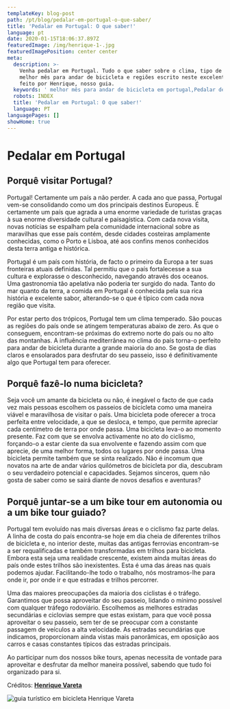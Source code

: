 ```yaml
---
templateKey: blog-post
path: /pt/blog/pedalar-em-portugal-o-que-saber/
title: 'Pedalar em Portugal: O que saber!'
language: pt
date: 2020-01-15T18:06:37.897Z
featuredImage: /img/henrique-1-.jpg
featuredImagePosition: center center
meta:
  description: >-
    Venha pedalar em Portugal. Tudo o que saber sobre o clima, tipo de terreno,
    melhor mês para andar de bicicleta e regiões escrito neste excelente artigo
    feito por Henrique, nosso guia.
  keywords: ' melhor mês para andar de bicicleta em portugal,Pedalar de bicicleta em Portugal'
  robots: INDEX
  title: 'Pedalar em Portugal: O que saber!'
  language: PT
languagePages: []
showHome: true
---
```

# Pedalar em Portugal

## Porquê visitar Portugal?

Portugal! Certamente um país a não perder. A cada ano que passa, Portugal vem-se consolidando como um dos principais destinos Europeus. É certamente um país que agrada a uma enorme variedade de turistas graças à sua enorme diversidade cultural e paisagística. Com cada nova visita, novas notícias se espalham pela comunidade internacional sobre as maravilhas que esse país contém, desde cidades costeiras amplamente conhecidas, como o Porto e Lisboa, até aos confins menos conhecidos desta terra antiga e histórica.

Portugal é um país com história, de facto o primeiro da Europa a ter suas fronteiras atuais definidas. Tal permitiu que o país fortalecesse a sua cultura e explorasse o desconhecido, navegando através dos oceanos. Uma gastronomia tão apelativa não poderia ter surgido do nada. Tanto do mar quanto da terra, a comida em Portugal é conhecida pela sua rica história e excelente sabor, alterando-se o que é típico com cada nova região que visita.

Por estar perto dos trópicos, Portugal tem um clima temperado. São poucas as regiões do país onde se atingem temperaturas abaixo de zero. As que o conseguem, encontram-se próximas do extremo norte do país ou no alto das montanhas. A influência mediterrânea no clima do país torna-o perfeito para andar de bicicleta durante a grande maioria do ano. Se gosta de dias claros e ensolarados para desfrutar do seu passeio, isso é definitivamente algo que Portugal tem para oferecer.

## Porquê fazê-lo numa bicicleta?

Seja você um amante da bicicleta ou não, é inegável o facto de que cada vez mais pessoas escolhem os passeios de bicicleta como uma maneira viável e maravilhosa de visitar o país. Uma bicicleta pode oferecer a troca perfeita entre velocidade, a que se desloca, e tempo, que permite apreciar cada centímetro de terra por onde passa. Uma bicicleta leva-o ao momento presente. Faz com que se envolva activamente no ato do ciclismo, forçando-o a estar ciente da sua envolvente e fazendo assim com que aprecie, de uma melhor forma, todos os lugares por onde passa. Uma bicicleta permite também que se sinta realizado. Não é incomum que novatos na arte de andar vários quilómetros de bicicleta por dia, descubram o seu verdadeiro potencial e capacidades. Sejamos sinceros, quem não gosta de saber como se sairá diante de novos desafios e aventuras?

## Porquê juntar-se a um bike tour em autonomia ou a um bike tour guiado?

Portugal tem evoluído nas mais diversas áreas e o ciclismo faz parte delas. A linha de costa do país encontra-se hoje em dia cheia de diferentes trilhos de bicicleta e, no interior deste, muitas das antigas ferrovias encontram-se a ser requalificadas e também transformadas em trilhos para bicicleta. Embora esta seja uma realidade crescente, existem ainda muitas áreas do país onde estes trilhos são inexistentes. Esta é uma das áreas nas quais podemos ajudar. Facilitando-lhe todo o trabalho, nós mostramos-lhe para onde ir, por onde ir e que estradas e trilhos percorrer.

Uma das maiores preocupações da maioria dos ciclistas é o tráfego. Garantimos que possa aproveitar do seu passeio, lidando o mínimo possível com qualquer tráfego rodoviário. Escolhemos as melhores estradas secundárias e ciclovias sempre que estas existam, para que você possa aproveitar o seu passeio, sem ter de se preocupar com a constante passagem de veículos a alta velocidade. As estradas secundárias que indicamos, proporcionam ainda vistas mais panorâmicas, em oposição aos carros e casas constantes típicos das estradas principais.

Ao participar num dos nossos bike tours, apenas necessita de vontade para aproveitar e desfrutar da melhor maneira possível, sabendo que tudo foi organizado para si.

Créditos: [**Henrique Vareta**](https://topwalkingtoursportugal.com/about-us-biking-travel/)

![guia turístico em bicicleta Henrique Vareta](/img/henrique-1-.jpg "guia turístico em bicicleta Henrique Vareta")
